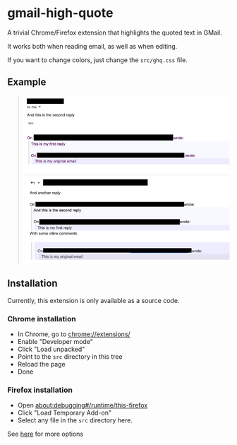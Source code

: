 # gmail-high-quote  

A trivial Chrome/Firefox extension that highlights the quoted text in GMail.

It works both when reading email, as well as when editing.

If you want to change colors, just change the `src/ghq.css` file.

## Example

> ![Example screenshot](ghq-example.png)

## Installation

Currently, this extension is only available as a source code.

### Chrome installation

* In Chrome, go to [chrome://extensions/]()
* Enable "Developer mode"
* Click "Load unpacked"
* Point to the `src` directory in this tree
* Reload the page
* Done

### Firefox installation

* Open [about:debugging#/runtime/this-firefox]()
* Click "Load Temporary Add-on"
* Select any file in the `src` directory here.

See [here](https://developer.mozilla.org/en-US/docs/Mozilla/Add-ons/WebExtensions/Your_first_WebExtension#installing)
for more options
